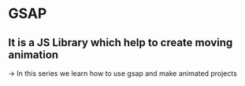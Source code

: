 # GSAP

## It is a JS Library which help to create moving animation 

-> In this series we learn how to use gsap and make animated projects 

